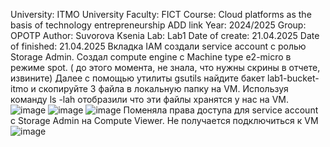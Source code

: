 University: ITMO University Faculty: FICT Course: Cloud platforms as the basis of technology entrepreneurship ADD link Year: 2024/2025 Group: OPOTP Author: Suvorova Ksenia Lab: Lab1 Date of create: 21.04.2025 Date of finished: 21.04.2025
Вкладка IAM создали service account с ролью Storage Admin. Создал compute engine с Machine type e2-micro в режиме spot. ( до этого момента, не знала, что нужны скрины в отчете, извините)
Далее с помощью утилиты gsutils найдите бакет lab1-bucket-itmo и скопируйте 3 файла в локальную папку на VM. Используя команду ls -lah отобразили что эти файлы хранятся у нас на VM.
![image](https://github.com/user-attachments/assets/1d9455bb-b298-4fae-8637-a59a0f5c5b03)
![image](https://github.com/user-attachments/assets/34feb0a0-0669-4cee-ac00-eae1f9c074d0)
![image](https://github.com/user-attachments/assets/a5d9d347-786c-49e9-bd0e-0061f152cbf4)
Поменяла права доступа для service account с Storage Admin на Compute Viewer.  Не получается подключиться к VM
![image](https://github.com/user-attachments/assets/0c520e32-d76a-4f59-a20d-45c0f61fa682)
